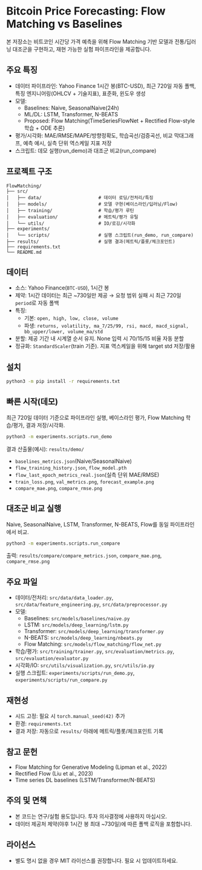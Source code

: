 # Bitcoin Price Forecasting: Flow Matching vs Baselines

본 저장소는 비트코인 시간당 가격 예측을 위해 Flow Matching 기반 모델과 전통/딥러닝 대조군을 구현하고, 재현 가능한 실험 파이프라인을 제공합니다.

## 주요 특징
- 데이터 파이프라인: Yahoo Finance 1시간 봉(BTC-USD), 최근 720일 자동 폴백, 특징 엔지니어링(OHLCV + 기술지표), 표준화, 윈도우 생성
- 모델:
  - Baselines: Naive, SeasonalNaive(24h)
  - ML/DL: LSTM, Transformer, N-BEATS
  - Proposed: Flow Matching(TimeSeriesFlowNet + Rectified Flow-style 학습 + ODE 추론)
- 평가/시각화: MAE/RMSE/MAPE/방향정확도, 학습곡선/검증곡선, 비교 막대그래프, 예측 예시, 실측 단위 역스케일 지표 저장
- 스크립트: 데모 실행(run_demo)과 대조군 비교(run_compare)

## 프로젝트 구조
```
FlowMatching/
├── src/
│   ├── data/                     # 데이터 로딩/전처리/특징
│   ├── models/                   # 모델 구현(베이스라인/딥러닝/Flow)
│   ├── training/                 # 학습/평가 루틴
│   ├── evaluation/               # 메트릭/평가 유틸
│   └── utils/                    # IO/로깅/시각화
├── experiments/
│   └── scripts/                  # 실행 스크립트(run_demo, run_compare)
├── results/                      # 실행 결과(메트릭/플롯/체크포인트)
├── requirements.txt
└── README.md
```

## 데이터
- 소스: Yahoo Finance(`BTC-USD`), 1시간 봉
- 제약: 1시간 데이터는 최근 ~730일만 제공 → 요청 범위 실패 시 최근 720일 `period`로 자동 폴백
- 특징: 
  - 기본: `open, high, low, close, volume`
  - 파생: `returns, volatility, ma_7/25/99, rsi, macd, macd_signal, bb_upper/lower, volume_ma/std`
- 분할: 제공 기간 내 시계열 순서 유지. None 입력 시 70/15/15 비율 자동 분할
- 정규화: `StandardScaler`(train 기준). 지표 역스케일을 위해 target std 저장/활용

## 설치
```bash
python3 -m pip install -r requirements.txt
```

## 빠른 시작(데모)
최근 720일 데이터 기준으로 파이프라인 실행, 베이스라인 평가, Flow Matching 학습/평가, 결과 저장/시각화.
```bash
python3 -m experiments.scripts.run_demo
```
결과 산출물(예시): `results/demo/`
- `baselines_metrics.json`(Naive/SeasonalNaive)
- `flow_training_history.json`, `flow_model.pth`
- `flow_last_epoch_metrics_real.json`(실측 단위 MAE/RMSE)
- `train_loss.png`, `val_metrics.png`, `forecast_example.png`
- `compare_mae.png`, `compare_rmse.png`

## 대조군 비교 실행
Naive, SeasonalNaive, LSTM, Transformer, N-BEATS, Flow를 동일 파이프라인에서 비교.
```bash
python3 -m experiments.scripts.run_compare
```
출력: `results/compare/compare_metrics.json`, `compare_mae.png`, `compare_rmse.png`

## 주요 파일
- 데이터/전처리: `src/data/data_loader.py`, `src/data/feature_engineering.py`, `src/data/preprocessor.py`
- 모델:
  - Baselines: `src/models/baselines/naive.py`
  - LSTM: `src/models/deep_learning/lstm.py`
  - Transformer: `src/models/deep_learning/transformer.py`
  - N-BEATS: `src/models/deep_learning/nbeats.py`
  - Flow Matching: `src/models/flow_matching/flow_net.py`
- 학습/평가: `src/training/trainer.py`, `src/evaluation/metrics.py`, `src/evaluation/evaluator.py`
- 시각화/IO: `src/utils/visualization.py`, `src/utils/io.py`
- 실행 스크립트: `experiments/scripts/run_demo.py`, `experiments/scripts/run_compare.py`

## 재현성
- 시드 고정: 필요 시 `torch.manual_seed(42)` 추가
- 환경: `requirements.txt`
- 결과 저장: 자동으로 `results/` 아래에 메트릭/플롯/체크포인트 기록

## 참고 문헌
- Flow Matching for Generative Modeling (Lipman et al., 2022)
- Rectified Flow (Liu et al., 2023)
- Time series DL baselines (LSTM/Transformer/N-BEATS)

## 주의 및 면책
- 본 코드는 연구/실험 용도입니다. 투자 의사결정에 사용하지 마십시오.
- 데이터 제공처 제약(야후 1시간 봉 최대 ~730일)에 따른 폴백 로직을 포함합니다.

## 라이선스
- 별도 명시 없을 경우 MIT 라이선스를 권장합니다. 필요 시 업데이트하세요.
